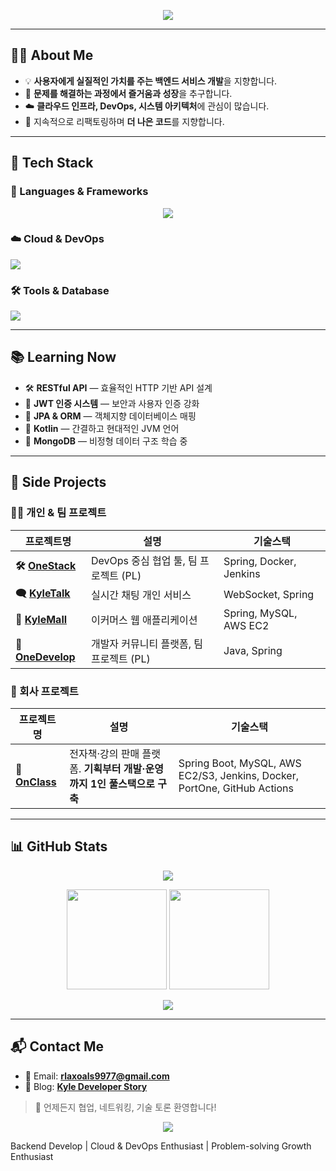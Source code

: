 <p align='center'>
    <img src="https://capsule-render.vercel.app/api?type=waving&color=F7EFE9&fontColor=363636&height=300&section=header&text=Kyle%20Dev%20Journey&fontSize=90&animation=fadeIn&fontAlignY=38&desc=be%20kind,%20be%20useful,%20be%20fearless&descAlignY=51&descAlign=62"/>
</p>

---



## 🧑‍💻 About Me

- 💡 **사용자에게 실질적인 가치를 주는 백엔드 서비스 개발**을 지향합니다.  
- 🧩 **문제를 해결하는 과정에서 즐거움과 성장**을 추구합니다.  
- ☁️ **클라우드 인프라, DevOps, 시스템 아키텍처**에 관심이 많습니다.  
- 🔁 지속적으로 리팩토링하며 **더 나은 코드**를 지향합니다.  

---

## 🔧 Tech Stack

### 📌 Languages & Frameworks
<p align="center">
  <img src="https://skillicons.dev/icons?i=java,kotlin,spring,html,css,js" />
</p>

### ☁️ Cloud & DevOps
<p>
  <img src="https://skillicons.dev/icons?i=aws,docker,nginx,jenkins,githubactions,linux" />
</p>

### 🛠️ Tools & Database
<p>
  <img src="https://skillicons.dev/icons?i=mysql,mongodb,git,github,vscode,intellij" />
</p>

---

## 📚 Learning Now

- 🛠 **RESTful API** — 효율적인 HTTP 기반 API 설계
- 🔐 **JWT 인증 시스템** — 보안과 사용자 인증 강화
- 🧩 **JPA & ORM** — 객체지향 데이터베이스 매핑
- 🚀 **Kotlin** — 간결하고 현대적인 JVM 언어
- 🧬 **MongoDB** — 비정형 데이터 구조 학습 중

---

## 🚀 Side Projects

### 👨‍💻 개인 & 팀 프로젝트

| 프로젝트명 | 설명 | 기술스택 |
|-----------|------|----------|
| **🛠 [OneStack](https://github.com/Kyle-TM99/OneStack)** | DevOps 중심 협업 툴, 팀 프로젝트 (PL) | Spring, Docker, Jenkins |
| **🗨 [KyleTalk](https://github.com/Kyle-TM99/KyleTalk)** | 실시간 채팅 개인 서비스 | WebSocket, Spring |
| **🛒 [KyleMall](https://github.com/Kyle-TM99/KyleMall)** | 이커머스 웹 애플리케이션 | Spring, MySQL, AWS EC2 |
| **👥 [OneDevelop](https://github.com/Kyle-TM99/OneDevelop)** | 개발자 커뮤니티 플랫폼, 팀 프로젝트 (PL) | Java, Spring |

### 🏢 회사 프로젝트

| 프로젝트명 | 설명 | 기술스택 |
|------------|------|----------|
| **📘 [OnClass](https://onclass.store)** | 전자책·강의 판매 플랫폼. **기획부터 개발·운영까지 1인 풀스택으로 구축** | Spring Boot, MySQL, AWS EC2/S3, Jenkins, Docker, PortOne, GitHub Actions |


---

## 📊 GitHub Stats

<p align="center">
    <img src="http://mazassumnida.wtf/api/v2/generate_badge?boj=pids"/>
</p>


<p align="center">
  <img src="https://github-readme-stats.vercel.app/api?username=Kyle-TM99&show_icons=true&theme=radical" height="160px"/>
  <img src="https://github-readme-streak-stats.herokuapp.com/?user=Kyle-TM99&theme=radical" height="160px"/>
</p>

<p align="center">
  <img src="https://github-profile-summary-cards.vercel.app/api/cards/profile-details?username=Kyle-TM99&theme=radical" />
</p>

---

## 📬 Contact Me

- 📧 Email: **rlaxoals9977@gmail.com**
- 📝 Blog: [**Kyle Developer Story**](https://pids.tistory.com/)

> 🫱 언제든지 협업, 네트워킹, 기술 토론 환영합니다!
<p align="center">
  <img src="https://capsule-render.vercel.app/api?type=waving&color=auto&height=150&section=footer&text=Thank%20you!&fontSize=50&animation=fadeIn&fontAlignY=38&descAlignY=51&descAlign=62"/>
</p>
Backend Develop | Cloud & DevOps Enthusiast | Problem-solving Growth Enthusiast</p>

